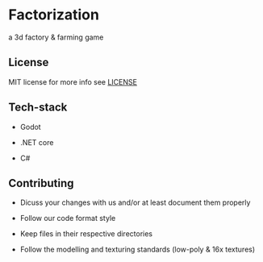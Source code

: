 # Factorization

a 3d factory & farming game

## License

MIT license for more info see [LICENSE](https://github.com/MuffinGroup/Factorization/blob/main/LICENSE)

## Tech-stack

- Godot

- .NET core

- C#

## Contributing

- Dicuss your changes with us and/or at least document them properly

- Follow our code format style

- Keep files in their respective directories

- Follow the modelling and texturing standards (low-poly & 16x textures)
